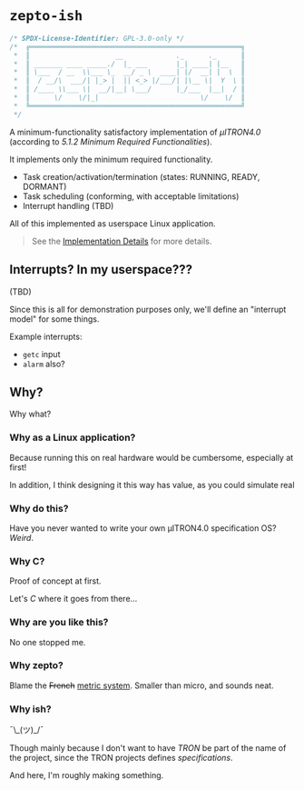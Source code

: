 `zepto-ish`
===========

```c
/* SPDX-License-Identifier: GPL-3.0-only */
/*  ╔════════════════════════════════════════════════════╗
 *  ║                     __             ._      ._      ║
 *  ║ _______ ____ _____./  |_ ___       |_| ____| |__   ║
 *  ║ \___  / __  \\___ \_  __/ _ \  ____| |/  __| |  \  ║
 *  ║  / __/\  ___/| |_> |  || <_> |/___/| |\__ \|  Y  \ ║
 *  ║ /____ \\___ \|  __/|__| \___/      |_/___  |__|  / ║
 *  ║      \/    \/|_|                         \/    \/  ║
 *  ╚════════════════════════════════════════════════════╝
 */
```

A minimum-functionality satisfactory implementation of *µITRON4.0* (according to *5.1.2 Minimum Required Functionalities*).

It implements only the minimum required functionality.

 - Task creation/activation/termination (states: RUNNING, READY, DORMANT)
 - Task scheduling (conforming, with acceptable limitations)
 - Interrupt handling (TBD)

All of this implemented as userspace Linux application.

> See the [Implementation Details](DETAILS.md) for more details.


## Interrupts? In my userspace???

(TBD)

Since this is all for demonstration purposes only, we'll define an "interrupt model" for some things.

Example interrupts:

 - `getc` input
 - `alarm` also?


## Why?

Why what?


### Why as a Linux application?

Because running this on real hardware would be cumbersome, especially at first!

In addition, I think designing it this way has value, as you could simulate real


### Why do this?

Have you never wanted to write your own µITRON4.0 specification OS?
*Weird*.


### Why C?

Proof of concept at first.

Let's *C* where it goes from there...


### Why are you like this?

No one stopped me.


### Why zepto?

Blame the <del>French</del> [metric system](https://en.wikipedia.org/wiki/Metric_prefix#List_of_SI_prefixes).
Smaller than micro, and sounds neat.


### Why ish?

¯\\\_(ツ)\_/¯

Though mainly because I don't want to have *TRON* be part of the name of the project, since the TRON projects defines *specifications*.

And here, I'm roughly making something.
